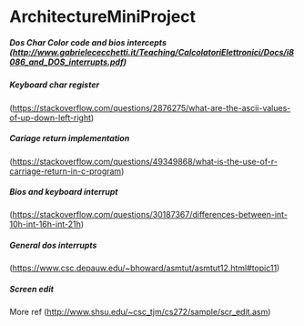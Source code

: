 # ArchitectureMiniProject

##### Dos Char Color code  and bios intercepts (http://www.gabrielececchetti.it/Teaching/CalcolatoriElettronici/Docs/i8086_and_DOS_interrupts.pdf)
 
##### Keyboard char register
(https://stackoverflow.com/questions/2876275/what-are-the-ascii-values-of-up-down-left-right)

##### Cariage return implementation 
(https://stackoverflow.com/questions/49349868/what-is-the-use-of-r-carriage-return-in-c-program)

##### Bios and keyboard interrupt 
(https://stackoverflow.com/questions/30187367/differences-between-int-10h-int-16h-int-21h)

##### General dos interrupts 
(https://www.csc.depauw.edu/~bhoward/asmtut/asmtut12.html#topic11)

##### Screen edit 
More ref (http://www.shsu.edu/~csc_tjm/cs272/sample/scr_edit.asm)




